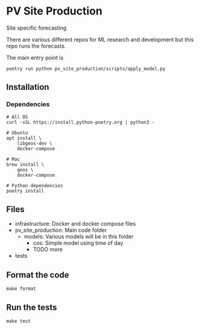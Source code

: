 # PV Site Production
Site specific forecasting

There are various different repos for ML research and development but this repo runs the forecasts.

The main entry point is

```
poetry run python pv_site_production/scripts/apply_model.py
```

## Installation

### Dependencies

    # All OS
    curl -sSL https://install.python-poetry.org | python3 -

    # Ubuntu
    apt install \
        libgeos-dev \
        docker-compose

    # Mac
    brew install \
        geos \
        docker-compose

    # Python dependencies
    poetry install


## Files

- infrastructure: Docker and docker compose files
- pv_site_production: Main code folder
    - models: Various models will be in this folder
        - cos: Simple model using time of day
        - TODO more
- tests


## Format the code

    make format


## Run the tests

    make test
